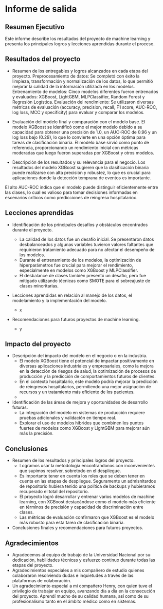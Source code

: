 # Informe de salida

## Resumen Ejecutivo

Este informe describe los resultados del proyecto de machine learning y presenta los principales logros y lecciones aprendidas durante el proceso.

## Resultados del proyecto

- Resumen de los entregables y logros alcanzados en cada etapa del proyecto.
  Preprocesamiento de datos: Se completó con éxito la limpieza, transformación y normalización de los datos, lo que permitió mejorar la calidad de la información utilizada en los modelos.
Entrenamiento de modelos: Cinco modelos diferentes fueron entrenados y evaluados: XGBoost, LightGBM, MLPClassifier, Random Forest y Regresión Logística.
Evaluación del rendimiento: Se utilizaron diversas métricas de evaluación (accuracy, precision, recall, F1 score, AUC-ROC, log loss, MCC y specificity) para evaluar y comparar los modelos.


- Evaluación del modelo final y comparación con el modelo base.
  El modelo XGBoost se identificó como el mejor modelo debido a su capacidad para obtener una precisión de 1.0, un AUC-ROC de 0.96 y un log loss bajo (0.29), lo que lo convierte en una opción óptima para tareas de clasificación binaria.
   El modelo base sirvió como punto de referencia, proporcionando un rendimiento inicial con métricas moderadas que luego fueron superadas por XGBoost y otros modelos.
  
- Descripción de los resultados y su relevancia para el negocio.
Los resultados del modelo XGBoost sugieren que la clasificación binaria puede realizarse con alta precisión y robustez, lo que es crucial para aplicaciones donde la detección temprana de eventos es importante.

El alto AUC-ROC indica que el modelo puede distinguir eficientemente entre las clases, lo cual es valioso para tomar decisiones informadas en escenarios críticos como predicciones de reingreso hospitalarioc.

## Lecciones aprendidas

- Identificación de los principales desafíos y obstáculos encontrados durante el proyecto.
  - La calidad de los datos fue un desafío inicial. Se presentaron datos desbalanceados y algunas variables tuvieron valores faltantes que requirieron tratamiento adecuado para no afectar el desempeño de los modelos.
  - Durante el entrenamiento de los modelos, la optimización de hiperparámetros fue crucial para mejorar el rendimiento, especialmente en modelos como XGBoost y MLPClassifier.
  - El desbalance de clases también presentó un desafío, pero fue mitigado utilizando técnicas como SMOTE para el sobreajuste de clases minoritarias.

- Lecciones aprendidas en relación al manejo de los datos, el modelamiento y la implementación del modelo.
  - x
- Recomendaciones para futuros proyectos de machine learning.
  - y

## Impacto del proyecto

- Descripción del impacto del modelo en el negocio o en la industria.
  - El modelo XGBoost tiene el potencial de impactar positivamente en diversas aplicaciones industriales y empresariales, como la mejora en la detección de riesgos de salud, la optimización de procesos de producción y la predicción de comportamientos futuros de clientes.
  - En el contexto hospitalario, este modelo podría mejorar la predicción de reingresos hospitalarios, permitiendo una mejor asignación de recursos y un tratamiento más eficiente de los pacientes.
  - 
- Identificación de las áreas de mejora y oportunidades de desarrollo futuras.
  - La integración del modelo en sistemas de producción requiere pruebas adicionales y validación en tiempo real.
  - Explorar el uso de modelos híbridos que combinen los puntos fuertes de modelos como XGBoost y LightGBM para mejorar aún más la precisión.

## Conclusiones

- Resumen de los resultados y principales logros del proyecto.
  - Logramos usar la metodología encontrandonos con inconvenientes que supimos resolver, sobretodo en el despliegue.
  - Es importante tener en cuenta los roles que se deben tener en cuenta en las etapas de despliegue. Seguramente un admisnitardoe de repositorio hubiera tenido una política de backups y hubieramos recuperado el total del repositorio.
  - El proyecto logró desarrollar y entrenar varios modelos de machine learning, con XGBoost destacándose como el modelo más eficiente en términos de precisión y capacidad de discriminación entre clases.
  - Las métricas de evaluación confirmaron que XGBoost es el modelo más robusto para esta tarea de clasificación binaria.
- Conclusiones finales y recomendaciones para futuros proyectos.

## Agradecimientos

- Agradecemos al equipo de trabajo de la Universidad Nacional por su dedicación, habilidades técnicas y esfuerzo continuo durante todas las etapas del proyecto.
- Agradecimientos especiales a mis compañero de estudio quienes colaboraron resolviendo dudas e inquietudes a través de las plataformas de colaboración.
- Un agradecimiento especial a mi compañero Henry, con quien tuve el privilegio de trabajar en equipo, avanzando día a día en la consecución del proyecto. Aprendí mucho de su calidad humana, así como de su profesionalismo tanto en el ámbito médico como en sistemas.
